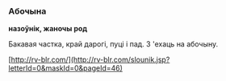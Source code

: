 ### Абочына
**назоўнік, жаночы род**

Бакавая частка, край дарогі, пуці і пад. З 'ехаць на абочыну.

<a rel="author">[http://rv-blr.com/](http://rv-blr.com/slounik.jsp?letterId=0&maskId=0&pageId=46)</a>
